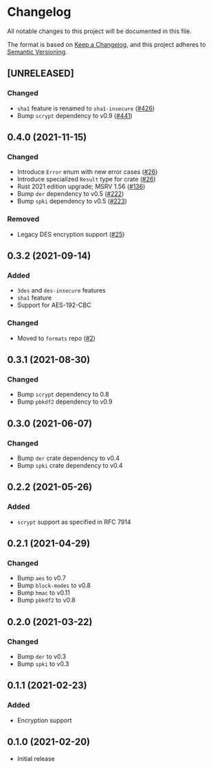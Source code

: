 # Changelog
All notable changes to this project will be documented in this file.

The format is based on [Keep a Changelog](https://keepachangelog.com/en/1.0.0/),
and this project adheres to [Semantic Versioning](https://semver.org/spec/v2.0.0.html).

## [UNRELEASED]
### Changed
- `sha1` feature is renamed to `sha1-insecure` ([#426])
- Bump `scrypt` dependency to v0.9 ([#441])

[#426]: https://github.com/RustCrypto/formats/pull/426
[#441]: https://github.com/RustCrypto/formats/pull/441

## 0.4.0 (2021-11-15)
### Changed
- Introduce `Error` enum with new error cases ([#26])
- Introduce specialized `Result` type for crate ([#26])
- Rust 2021 edition upgrade; MSRV 1.56 ([#136])
- Bump `der` dependency to v0.5 ([#222])
- Bump `spki` dependency to v0.5 ([#223])

### Removed
- Legacy DES encryption support ([#25])

[#25]: https://github.com/RustCrypto/formats/pull/25
[#26]: https://github.com/RustCrypto/formats/pull/26
[#136]: https://github.com/RustCrypto/formats/pull/136
[#222]: https://github.com/RustCrypto/formats/pull/222
[#223]: https://github.com/RustCrypto/formats/pull/223

## 0.3.2 (2021-09-14)
### Added
- `3des` and `des-insecure` features
- `sha1` feature
- Support for AES-192-CBC

### Changed
- Moved to `formats` repo ([#2])

[#2]: https://github.com/RustCrypto/formats/pull/2

## 0.3.1 (2021-08-30)
### Changed
- Bump `scrypt` dependency to 0.8
- Bump `pbkdf2` dependency to v0.9

## 0.3.0 (2021-06-07)
### Changed
- Bump `der` crate dependency to v0.4
- Bump `spki` crate dependency to v0.4

## 0.2.2 (2021-05-26)
### Added
- `scrypt` support as specified in RFC 7914

## 0.2.1 (2021-04-29)
### Changed
- Bump `aes` to v0.7
- Bump `block-modes` to v0.8
- Bump `hmac` to v0.11
- Bump `pbkdf2` to v0.8

## 0.2.0 (2021-03-22)
### Changed
- Bump `der` to v0.3
- Bump `spki` to v0.3

## 0.1.1 (2021-02-23)
### Added
- Encryption support

## 0.1.0 (2021-02-20)
- Initial release
